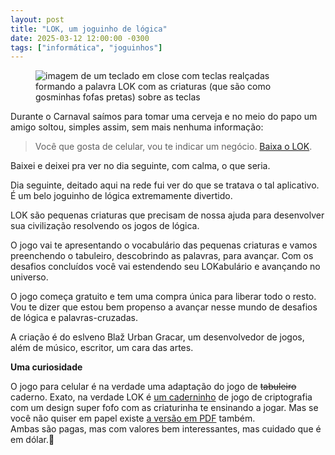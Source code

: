 ```yaml
---
layout: post
title: "LOK, um joguinho de lógica"
date: 2025-03-12 12:00:00 -0300
tags: ["informática", "joguinhos"]
---
```

<figure class="gallery">
    <img src="{{ site.baseurl }}/assets/fotos/2025/03/LOK-keyart.jpg" alt="imagem de um teclado em close com teclas realçadas formando a palavra LOK com as criaturas (que são como gosminhas fofas pretas) sobre as teclas" title="O mundo de LOK">
</figure>
Durante o Carnaval saímos para tomar uma cerveja e no meio do papo um amigo soltou, simples assim, sem mais nenhuma informação:

<blockquote class="citacao">Você que gosta de celular, vou te indicar um negócio. <a href="https://www.blazgracar.com/lok" title="LOK, o joguinho">Baixa o LOK</a>.</blockquote>

Baixei e deixei pra ver no dia seguinte, com calma, o que seria.  

Dia seguinte, deitado aqui na rede fui ver do que se tratava o tal aplicativo. É um belo joguinho de lógica extremamente divertido.  

LOK são pequenas criaturas que precisam de nossa ajuda para desenvolver sua civilização resolvendo os jogos de lógica.  

O jogo vai te apresentando o vocabulário das pequenas criaturas e vamos preenchendo o tabuleiro, descobrindo as palavras, para avançar. Com os desafios concluídos você vai estendendo seu LOKabulário e avançando no universo.  

O jogo começa gratuito e tem uma compra única para liberar todo o resto. Vou te dizer que estou bem propenso a avançar nesse mundo de desafios de lógica e palavras-cruzadas.  

A criação é do eslveno Blaž Urban Gracar, um desenvolvedor de jogos, além de músico, escritor, um cara das artes.

**Uma curiosidade**  

O jogo para celular é na verdade uma adaptação do jogo de ~~tabuleiro~~ caderno. Exato, na verdade LOK é <a href="https://letibus.bigcartel.com/product/lok" title="LOK, o joguinho em papel">um caderninho</a> de jogo de criptografia com um design super fofo com as criaturinha te ensinando a jogar. Mas se você não quiser em papel existe <a href="https://letibus.itch.io/lok/purchase" title="LOK, o joguinho em PDF">a versão em PDF</a> também.  
Ambas são pagas, mas com valores bem interessantes, mas cuidado que é em dólar.😬
